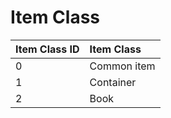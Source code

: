 # Item Class

| Item Class ID | Item Class |
| :--- | :--- |
| 0 | Common item |
| 1 | Container |
| 2 | Book |

